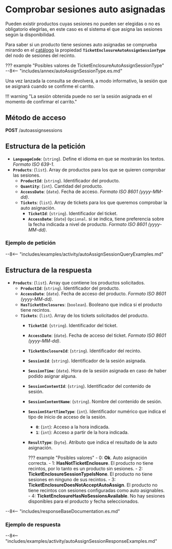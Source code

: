 # Comprobar sesiones auto asignadas

Pueden existir productos cuyas sesiones no pueden ser elegidas o no es obligatorio elegirlas, en este caso es el sistema el que asigna las sesiones según la disponibilidad.

Para saber si un producto tiene sesiones auto asignadas se comprueba mirando en el [catálogo](catalog.md) la propiedad **``TicketEnclosureAutoAssignSessionType``** del nodo de sesiones del recinto.

??? example "Posibles valores de TicketEnclosureAutoAssignSessionType"
    --8<-- "includes/annex/autoAssignSessionType.es.md"

Una vez lanzada la consulta se devolverá, a modo informativo, la sesión que se asignará cuando se confirme el carrito.

!!! warning "La sesión obtenida puede no ser la sesión asignada en el momento de confirmar el carrito."

## Método de acceso

**POST** /autoassignsessions

## Estructura de la petición

- **`LanguageCode`**: (``string``). Define el idioma en que se mostrarán los textos. *Formato ISO 639-1*.
- **`Products`**: (``list``). Array de productos para los que se quieren comprobar las sesiones.
    - **`ProductId`**: (``string``). Identificador del producto.
    - **`Quantity`**: (``int``). Cantidad del producto.
    - **`AccessDate`**: (``date``). Fecha de acceso. *Formato ISO 8601 (yyyy-MM-dd)*.
    - **`Tickets`**: (``list``). Array de tickets para los que queremos comprobar la auto asignación.
        - **`TicketId`**: (``string``). Identificador del ticket.
        - **`AccessDate`**: (``date``) ``Opcional``.  si se indica, tiene preferencia sobre la fecha indicada a nivel de producto. *Formato ISO 8601 (yyyy-MM-dd)*.

### Ejemplo de petición

--8<-- "includes/examples/activity/autoAssignSessionQueryExamples.md"

## Estructura de la respuesta

- **`Products`**: (``list``). Array que contiene los productos solicitados.
    - **`ProductId`**: (``string``). Identificador del producto.
    - **`AccessDate`**: (``date``). Fecha de acceso del producto. *Formato ISO 8601 (yyyy-MM-dd)*.
    - **`HasTicketEnclosures`**: (``boolean``). Booleano que indica si el producto tiene recintos.
    - **`Tickets`**: (``list``). Array de los tickets solicitados del producto.
        - **`TicketId`**: (``string``). Identificador del ticket.
        - **`AccessDate`**: (``date``). Fecha de acceso del ticket. *Formato ISO 8601 (yyyy-MM-dd)*.
        - **`TicketEnclosureId`**: (``string``). Identificador del recinto.
        - **`SessionId`**: (``string``). Identificador de la sesión asignada.
        - **`SessionTime`**: (``date``). Hora de la sesión asignada en caso de haber podido asignar alguna.
        - **`SessionContentId`**: (``string``). Identificador del contenido de sesión.
        - **`SessionContentName`**: (``string``). Nombre del contenido de sesión.
        - **`SessionStartTimeType`**: (``int``). Identificador numérico que indica el tipo de inicio de acceso de la sesión.
            - **`0`**: (``int``): Acceso a la hora indicada.
            - **`1`**: (``int``): Acceso a partir de la hora indicada.
        - **`ResultType`**: (``byte``). Atributo que indica el resultado de la auto asignación.

            ??? example "Posibles valores"
                - 0: **Ok**. Auto asignación correcta.
                - 1: **HasNotTicketEnclosure**. El producto no tiene recintos, por lo tanto es un producto sin sesiones.
                - 2: **TicketEnclosureSessionTypeIsNone**. El producto no tiene sesiones en ninguno de sus recintos.
                - 3: **TicketEnclosureDoesNotAcceptAutoAssign**. El producto no tiene recintos con sesiones configuradas como auto asignables.
                - 4: **TicketEnclosureHasNoSessionsAvailable**. No hay sesiones disponibles para el producto y fecha seleccionados.

--8<-- "includes/responseBaseDocumentation.es.md"

### Ejemplo de respuesta

--8<-- "includes/examples/activity/autoAssignSessionResponseExamples.md"
